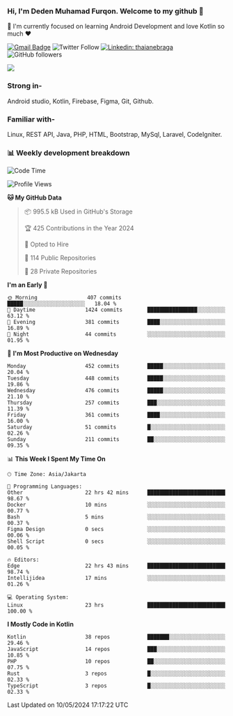 ### Hi, I'm Deden Muhamad Furqon. Welcome to my github 👋

<!--
**furqoncreative/furqoncreative** is a ✨ _special_ ✨ repository because its `README.md` (this file) appears on your GitHub profile.

Here are some ideas to get you started:

- 🔭 I’m currently working on ...
- 👯 I’m looking to collaborate on ...
- 🤔 I’m looking for help with ...
- 💬 Ask me about ...
- 📫 How to reach me: ...
- 😄 Pronouns: ...
- ⚡ Fun fact: ...
-->

  🌱 I'm currently focused on learning Android Development and love Kotlin so much ❤ 

[![Gmail Badge](https://img.shields.io/badge/-furqoncreative24@gmail.com-c14438?style=flat-square&logo=Gmail&logoColor=white&link=mailto:furqoncreative24@gmail.com)](mailto:furqoncreative24@gmail.com)
![Twitter Follow](https://img.shields.io/twitter/follow/furqoncreative?label=Follow)
[![Linkedin: thaianebraga](https://img.shields.io/badge/-Deden_Muhamad_Furqon-blue?style=flat-square&logo=Linkedin&logoColor=white&link=https://www.linkedin.com/in/anmol-p-singh/)](https://www.linkedin.com/in/furqoncreative/)
![GitHub followers](https://img.shields.io/github/followers/furqoncreative?label=Follow&style=social)

<img src="https://github-readme-stats.sera5-dev.vercel.app/api?username=furqoncreative&hide=stars&show_icons=true&count_private=true&include_all_commits=true&title_color=#008080&icon_color=#008080&hide_border=true" width="">

### Strong in-

Android studio, Kotlin, Firebase, Figma, Git, Github.

### Familiar with-
Linux, REST API, Java, PHP, HTML, Bootstrap, MySql, Laravel, CodeIgniter.

### 📊 Weekly development breakdown

<!--START_SECTION:waka-->
![Code Time](http://img.shields.io/badge/Code%20Time-2%2C267%20hrs%2047%20mins-blue)

![Profile Views](http://img.shields.io/badge/Profile%20Views-0-blue)

**🐱 My GitHub Data** 

> 📦 995.5 kB Used in GitHub's Storage 
 > 
> 🏆 425 Contributions in the Year 2024
 > 
> 💼 Opted to Hire
 > 
> 📜 114 Public Repositories 
 > 
> 🔑 28 Private Repositories 
 > 
**I'm an Early 🐤** 

```text
🌞 Morning                407 commits         █████░░░░░░░░░░░░░░░░░░░░   18.04 % 
🌆 Daytime                1424 commits        ████████████████░░░░░░░░░   63.12 % 
🌃 Evening                381 commits         ████░░░░░░░░░░░░░░░░░░░░░   16.89 % 
🌙 Night                  44 commits          ░░░░░░░░░░░░░░░░░░░░░░░░░   01.95 % 
```
📅 **I'm Most Productive on Wednesday** 

```text
Monday                   452 commits         █████░░░░░░░░░░░░░░░░░░░░   20.04 % 
Tuesday                  448 commits         █████░░░░░░░░░░░░░░░░░░░░   19.86 % 
Wednesday                476 commits         █████░░░░░░░░░░░░░░░░░░░░   21.10 % 
Thursday                 257 commits         ███░░░░░░░░░░░░░░░░░░░░░░   11.39 % 
Friday                   361 commits         ████░░░░░░░░░░░░░░░░░░░░░   16.00 % 
Saturday                 51 commits          █░░░░░░░░░░░░░░░░░░░░░░░░   02.26 % 
Sunday                   211 commits         ██░░░░░░░░░░░░░░░░░░░░░░░   09.35 % 
```


📊 **This Week I Spent My Time On** 

```text
🕑︎ Time Zone: Asia/Jakarta

💬 Programming Languages: 
Other                    22 hrs 42 mins      █████████████████████████   98.67 % 
Docker                   10 mins             ░░░░░░░░░░░░░░░░░░░░░░░░░   00.77 % 
Bash                     5 mins              ░░░░░░░░░░░░░░░░░░░░░░░░░   00.37 % 
Figma Design             0 secs              ░░░░░░░░░░░░░░░░░░░░░░░░░   00.06 % 
Shell Script             0 secs              ░░░░░░░░░░░░░░░░░░░░░░░░░   00.05 % 

🔥 Editors: 
Edge                     22 hrs 43 mins      █████████████████████████   98.74 % 
Intellijidea             17 mins             ░░░░░░░░░░░░░░░░░░░░░░░░░   01.26 % 

💻 Operating System: 
Linux                    23 hrs              █████████████████████████   100.00 % 
```

**I Mostly Code in Kotlin** 

```text
Kotlin                   38 repos            ███████░░░░░░░░░░░░░░░░░░   29.46 % 
JavaScript               14 repos            ███░░░░░░░░░░░░░░░░░░░░░░   10.85 % 
PHP                      10 repos            ██░░░░░░░░░░░░░░░░░░░░░░░   07.75 % 
Rust                     3 repos             █░░░░░░░░░░░░░░░░░░░░░░░░   02.33 % 
TypeScript               3 repos             █░░░░░░░░░░░░░░░░░░░░░░░░   02.33 % 
```




 Last Updated on 10/05/2024 17:17:22 UTC
<!--END_SECTION:waka-->
